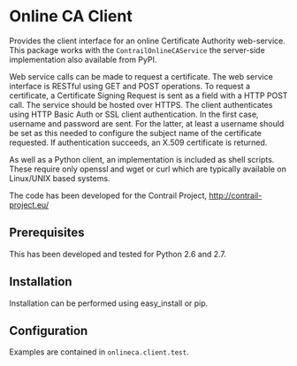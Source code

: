Online CA Client
================
Provides the client interface for an online Certificate Authority web-service.
This package works with the ``ContrailOnlineCAService`` the server-side 
implementation also available from PyPI.

Web service calls can be made to request a certificate.  The web service 
interface is RESTful using GET and POST operations.  To request a certificate,
a Certificate Signing Request is sent as a field with a HTTP POST call.  The 
service should be hosted over HTTPS.  The client authenticates using HTTP Basic 
Auth or SSL client authentication.  In the first case, username and password
are sent.  For the latter, at least a username should be set as this needed to
configure the subject name of the certificate requested.  If authentication
succeeds, an X.509 certificate is returned. 

As well as a Python client, an implementation is included as shell scripts.  
These require only openssl and wget or curl which are typically available on 
Linux/UNIX based systems.

The code has been developed for the Contrail Project, http://contrail-project.eu/

Prerequisites
-------------
This has been developed and tested for Python 2.6 and 2.7.

Installation
------------
Installation can be performed using easy_install or pip.

Configuration
-------------
Examples are contained in ``onlineca.client.test``.

